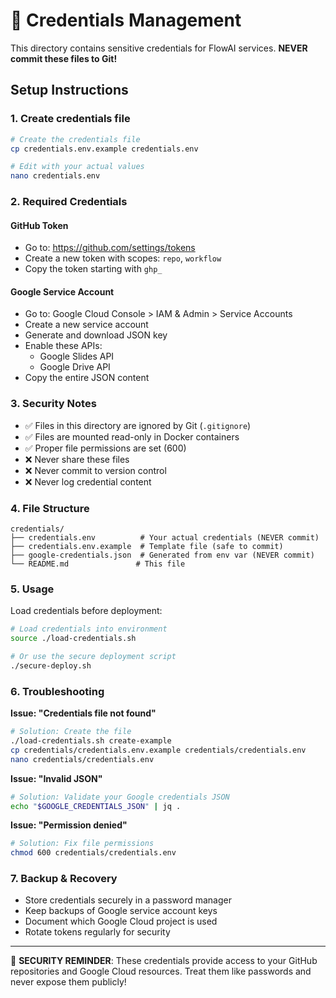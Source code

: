 # 🔐 Credentials Management

This directory contains sensitive credentials for FlowAI services. **NEVER commit these files to Git!**

## Setup Instructions

### 1. Create credentials file
```bash
# Create the credentials file
cp credentials.env.example credentials.env

# Edit with your actual values
nano credentials.env
```

### 2. Required Credentials

#### GitHub Token
- Go to: https://github.com/settings/tokens
- Create a new token with scopes: `repo`, `workflow`
- Copy the token starting with `ghp_`

#### Google Service Account
- Go to: Google Cloud Console > IAM & Admin > Service Accounts
- Create a new service account
- Generate and download JSON key
- Enable these APIs:
  - Google Slides API
  - Google Drive API
- Copy the entire JSON content

### 3. Security Notes

- ✅ Files in this directory are ignored by Git (`.gitignore`)
- ✅ Files are mounted read-only in Docker containers
- ✅ Proper file permissions are set (600)
- ❌ Never share these files
- ❌ Never commit to version control
- ❌ Never log credential content

### 4. File Structure

```
credentials/
├── credentials.env          # Your actual credentials (NEVER commit)
├── credentials.env.example  # Template file (safe to commit)
├── google-credentials.json  # Generated from env var (NEVER commit)
└── README.md               # This file
```

### 5. Usage

Load credentials before deployment:
```bash
# Load credentials into environment
source ./load-credentials.sh

# Or use the secure deployment script
./secure-deploy.sh
```

### 6. Troubleshooting

**Issue: "Credentials file not found"**
```bash
# Solution: Create the file
./load-credentials.sh create-example
cp credentials/credentials.env.example credentials/credentials.env
nano credentials/credentials.env
```

**Issue: "Invalid JSON"**
```bash
# Solution: Validate your Google credentials JSON
echo "$GOOGLE_CREDENTIALS_JSON" | jq .
```

**Issue: "Permission denied"**
```bash
# Solution: Fix file permissions
chmod 600 credentials/credentials.env
```

### 7. Backup & Recovery

- Store credentials securely in a password manager
- Keep backups of Google service account keys
- Document which Google Cloud project is used
- Rotate tokens regularly for security

---

🚨 **SECURITY REMINDER**: These credentials provide access to your GitHub repositories and Google Cloud resources. Treat them like passwords and never expose them publicly!
